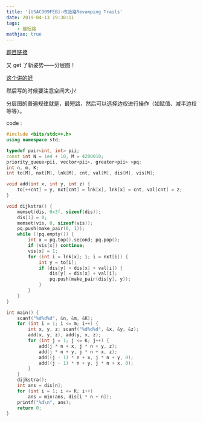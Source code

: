 ```yaml
---
title: '[USACO09FEB]-改造路Revamping Trails'
date: 2019-04-13 19:30:11
tags:
    - 最短路
mathjax: true
---
```


[题目链接](https://www.luogu.org/problemnew/show/P2939)

又 get 了新姿势——分层图！

[这个讲的好](https://blog.csdn.net/qq_40736036/article/details/85041838)

然后写的时候要注意空间大小!

分层图的普遍规律就是，最短路，然后可以选择边权进行操作（如赋值、减半边权等等）。

code :
``` c++
#include <bits/stdc++.h>
using namespace std;

typedef pair<int, int> pii;
const int N = 1e4 + 10, M = 4200010;
priority_queue<pii, vector<pii>, greater<pii> >pq;
int n, m, K;
int to[M], nxt[M], lnk[M], cnt, val[M], dis[M], vis[M];

void add(int x, int y, int z) {
	to[++cnt] = y, nxt[cnt] = lnk[x], lnk[x] = cnt, val[cnt] = z;
}

void dijkstra() {
	memset(dis, 0x3f, sizeof(dis));
	dis[1] = 0;
    memset(vis, 0, sizeof(vis));
	pq.push(make_pair(0, 1));
	while (!pq.empty()) {
		int x = pq.top().second; pq.pop();
		if (vis[x]) continue;
		vis[x] = 1;
		for (int i = lnk[x]; i; i = nxt[i]) {
			int y = to[i];
			if (dis[y] > dis[x] + val[i]) {
				dis[y] = dis[x] + val[i];
				pq.push(make_pair(dis[y], y));
			}
		}
	}
}

int main() {
	scanf("%d%d%d", &n, &m, &K);
	for (int i = 1; i <= m; i++) {
		int x, y, z; scanf("%d%d%d", &x, &y, &z);
		add(x, y, z), add(y, x, z);
		for (int j = 1; j <= K; j++) {
			add(j * n + x, j * n + y, z);
			add(j * n + y, j * n + x, z);
			add((j - 1) * n + x, j * n + y, 0);
			add((j - 1) * n + y, j * n + x, 0);
		}
	}
	dijkstra();
	int ans = dis[n];
	for (int i = 1; i <= K; i++)
		ans = min(ans, dis[i * n + n]);
	printf("%d\n", ans);
	return 0;
}
```